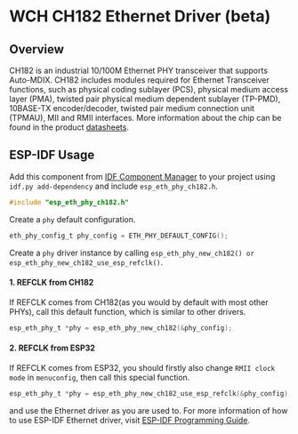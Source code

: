 # WCH CH182 Ethernet Driver (beta)

## Overview

CH182 is an industrial 10/100M Ethernet PHY transceiver that supports Auto-MDIX. CH182 includes modules required for Ethernet Transceiver functions, such as physical coding sublayer (PCS), physical medium access layer (PMA), twisted pair physical medium dependent sublayer (TP-PMD), 10BASE-TX encoder/decoder, twisted pair medium connection unit (TPMAU), MII and RMII interfaces. More information about the chip can be found in the product [datasheets](https://www.wch.cn/downloads/CH182DS1_PDF.html).

## ESP-IDF Usage

Add this component from [IDF Component Manager](https://components.espressif.com/) to your project using `idf.py add-dependency` and include `esp_eth_phy_ch182.h`.

```c
#include "esp_eth_phy_ch182.h"
```

Create a `phy` default configuration.

```c
eth_phy_config_t phy_config = ETH_PHY_DEFAULT_CONFIG();
```

Create a `phy` driver instance by calling `esp_eth_phy_new_ch182() or esp_eth_phy_new_ch182_use_esp_refclk()`.

#### 1. REFCLK from CH182

If REFCLK comes from CH182(as you would by default with most other PHYs), call this default function, which is similar to other drivers.
```c
esp_eth_phy_t *phy = esp_eth_phy_new_ch182(&phy_config);
```

#### 2. REFCLK from ESP32
If REFCLK comes from ESP32, you should firstly also change `RMII clock mode` in `menuconfig`, then call this special function.
```c
esp_eth_phy_t *phy = esp_eth_phy_new_ch182_use_esp_refclk(&phy_config);
```

and use the Ethernet driver as you are used to. For more information of how to use ESP-IDF Ethernet driver, visit [ESP-IDF Programming Guide](https://docs.espressif.com/projects/esp-idf/en/latest/esp32/api-reference/network/esp_eth.html).

